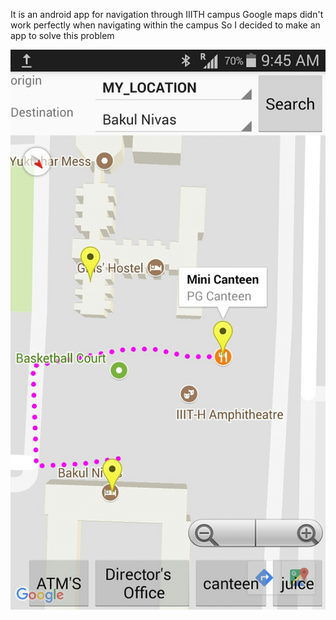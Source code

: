 It is an android app for navigation through IIITH campus
Google maps didn't work perfectly when navigating within the campus
So I decided to make an app to solve this problem

<img src="images/tempFileForShare.jpg">